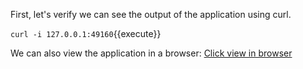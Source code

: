 First, let's verify we can see the output of the application using curl.

`curl -i 127.0.0.1:49160`{{execute}}

We can also view the application in a browser: 
[Click view in browser](https://[[HOST_SUBDOMAIN]]-49160-[[KATACODA_HOST]].environments.katacoda.com)